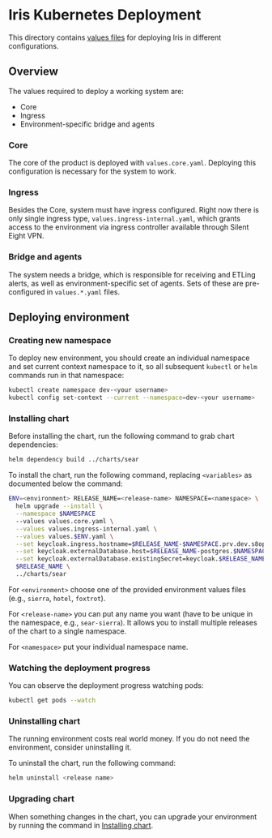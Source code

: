 # Iris Kubernetes Deployment

This directory contains [values files](https://helm.sh/docs/chart_template_guide/values_files/) for deploying Iris in different configurations.

## Overview

The values required to deploy a working system are:

- Core
- Ingress
- Environment-specific bridge and agents

### Core

The core of the product is deployed with `values.core.yaml`. Deploying this configuration is necessary for the system to work.

### Ingress

Besides the Core, system must have ingress configured. Right now there is only single ingress type, `values.ingress-internal.yaml`, which grants access to the environment via ingress controller available through Silent Eight VPN.

### Bridge and agents

The system needs a bridge, which is responsible for receiving and ETLing alerts, as well as environment-specific set of agents. Sets of these are pre-configured in `values.*.yaml` files.

## Deploying environment

### Creating new namespace

To deploy new environment, you should create an individual namespace and set current context namespace to it, so all subsequent `kubectl` or `helm` commands run in that namespace:

```bash
kubectl create namespace dev-<your username>
kubectl config set-context --current --namespace=dev-<your username>
```

### Installing chart

Before installing the chart, run the following command to grab chart dependencies:

```bash
helm dependency build ../charts/sear
```

To install the chart, run the following command, replacing `<variables>` as documented below the command:

```bash
ENV=<environment> RELEASE_NAME=<release-name> NAMESPACE=<namespace> \
  helm upgrade --install \
  --namespace $NAMESPACE
  --values values.core.yaml \
  --values values.ingress-internal.yaml \
  --values values.$ENV.yaml \
  --set keycloak.ingress.hostname=$RELEASE_NAME-$NAMESPACE.prv.dev.s8ops.com \
  --set keycloak.externalDatabase.host=$RELEASE_NAME-postgres.$NAMESPACE.svc \
  --set keycloak.externalDatabase.existingSecret=keycloak.$RELEASE_NAME-postgres.credentials.postgresql.acid.zalan.do \
  $RELEASE_NAME \
  ../charts/sear
```

For `<environment>` choose one of the provided environment values files (e.g., `sierra`, `hotel`, `foxtrot`).

For `<release-name>` you can put any name you want (have to be unique in the namespace, e.g., `sear-sierra`). It allows you to install multiple releases of the chart to a single namespace.

For `<namespace>` put your individual namespace name.

### Watching the deployment progress

You can observe the deployment progress watching pods:

```bash
kubectl get pods --watch
```

### Uninstalling chart

The running environment costs real world money. If you do not need the environment, consider uninstalling it.

To uninstall the chart, run the following command:

```bash
helm uninstall <release name>
```

### Upgrading chart

When something changes in the chart, you can upgrade your environment by running the command in [Installing chart](#installing-chart).
